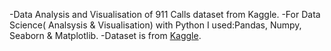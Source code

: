 -Data Analysis and Visualisation of 911 Calls dataset from Kaggle.
-For Data Science( Analsysis & Visualisation) with Python I used:Pandas, Numpy, Seaborn & Matplotlib.
-Dataset is from [Kaggle](https://www.kaggle.com/mchirico/montcoalert). 

